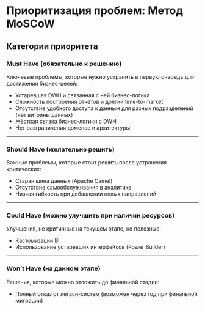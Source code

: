 # Приоритизация проблем: Метод MoSCoW

## Категории приоритета

### Must Have (обязательно к решению)
Ключевые проблемы, которые нужно устранить в первую очередь для достижения бизнес-целей:

- Устаревшая DWH и связанная с ней бизнес-логика
- Сложность построения отчётов и долгий time-to-market
- Отсутствие удобного доступа к данным для разных подразделений (нет витрины данных)
- Жёсткая связка бизнес-логики с DWH
- Нет разграничения доменов и архитектуры

---

### Should Have (желательно решить)
Важные проблемы, которые стоит решить после устранения критических:

- Старая шина данных (Apache Camel)
- Отсутствие самообслуживания в аналитике
- Низкая гибкость при добавлении новых направлений

---

### Could Have (можно улучшить при наличии ресурсов)
Улучшения, не критичные на текущем этапе, но полезные:

- Кастомизации BI
- Использование устаревших интерфейсов (Power Builder)

---

### Won’t Have (на данном этапе)
Решения, которые можно отложить до финальной стадии:

- Полный отказ от легаси-систем (возможен через год при финальной миграции)

